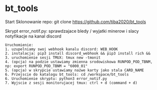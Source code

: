 # bt_tools
Start
Sklonowanie repo:
git clone https://github.com/tiba2020/bt_tools


Skrypt error_notif.py: sprawdzajace bledy / wyjatki minerow i slacy notyfikacje na kanal discord

    Uruchomienie:
    1. uzupelniamy swoj webhook kanalu discord: WEB_HOOK
    2. instalacja: pip3 install discord_webhook && pip3 install rich && 
    3. uruchomienie sesji TMUX: tmux new -tmonit
    4. (opcja) na podzie ustawiamy zmienna srodowiskowa RUNPOD_POD_TBNM, np: export RUNPOD_POD_TBNM = "6000_01"
    5. (opcja) w skrypcie ustawiamy nazwe karty jako stala CARD_NAME
    6. Przejscie do katalogu bt_tools: cd /workspace/bt_tools
    6. Uruchomienie skryptu: python3 error_notif.py
    7. Wyjscie z sesji monitorujacej tmux: ctrl + d (command + d)
